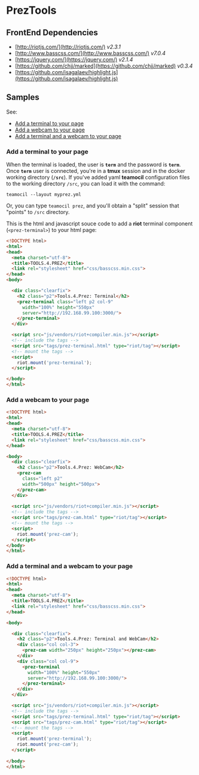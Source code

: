 # PrezTools

## FrontEnd Dependencies

- [http://riotjs.com/](http://riotjs.com/) *v2.3.1*
- [http://www.basscss.com/](http://www.basscss.com/) *v7.0.4*
- [https://jquery.com/](https://jquery.com/) *v2.1.4*
- [https://github.com/chjj/marked](https://github.com/chjj/marked) *v0.3.4*
- [https://github.com/isagalaev/highlight.js](https://github.com/isagalaev/highlight.js)

## Samples

See:

- [Add a terminal to your page](/sample1.html)
- [Add a webcam to your page](/sample2.html)
- [Add a terminal and a webcam to your page](/sample3.html)


### Add a terminal to your page

When the terminal is loaded, the user is **`term`** and the password is **`term`**.
Once **`term`** user is connected, you're in a **tmux** session and in the docker working directory (**`/src`**). If you've added yaml **teamocil** configuration files to the working directory `/src`, you can load it with the command:

    teamocil --layout myprez.yml

Or, you can type `teamocil prez`, and you'll obtain a "split" session that "points" to `/src` directory.

This is the html and javascript souce code to add a **riot** terminal component (`<prez-terminal>`) to your html page:

```html
<!DOCTYPE html>
<html>
<head>
  <meta charset="utf-8">
  <title>TOOLS.4.PREZ</title>
  <link rel="stylesheet" href="css/basscss.min.css">
</head>
<body> 

  <div class="clearfix">
    <h2 class="p2">Tools.4.Prez: Terminal</h2>
    <prez-terminal class="left p2 col-9" 
      width="100%" height="550px" 
      server="http://192.168.99.100:3000/">
    </prez-terminal>     
  </div>

  <script src="js/vendors/riot+compiler.min.js"></script>
  <!-- include the tags -->
  <script src="tags/prez-terminal.html" type="riot/tag"></script>
  <!-- mount the tags -->
  <script>
    riot.mount('prez-terminal');
  </script>

</body>
</html>
```

### Add a webcam to your page

```html
<!DOCTYPE html>
<html>
<head>
  <meta charset="utf-8">
  <title>TOOLS.4.PREZ</title>
  <link rel="stylesheet" href="css/basscss.min.css">
</head>

<body> 
  <div class="clearfix">
    <h2 class="p2">Tools.4.Prez: WebCam</h2>
    <prez-cam 
      class="left p2" 
      width="500px" height="500px">
    </prez-cam>  
  </div>
  
  <script src="js/vendors/riot+compiler.min.js"></script>
  <!-- include the tags -->
  <script src="tags/prez-cam.html" type="riot/tag"></script>
  <!-- mount the tags -->
  <script>
    riot.mount('prez-cam');
  </script>
</body>
</html>
```

### Add a terminal and a webcam to your page

```html
<!DOCTYPE html>
<html>
<head>
  <meta charset="utf-8">
  <title>TOOLS.4.PREZ</title>
  <link rel="stylesheet" href="css/basscss.min.css">
</head>

<body> 

  <div class="clearfix">
    <h2 class="p2">Tools.4.Prez: Terminal and WebCam</h2>
    <div class="col col-3">
      <prez-cam width="250px" height="250px"></prez-cam>
    </div>
    <div class="col col-9">
      <prez-terminal 
        width="100%" height="550px" 
        server="http://192.168.99.100:3000/">
      </prez-terminal>      
    </div>
  </div>

  <script src="js/vendors/riot+compiler.min.js"></script>
  <!-- include the tags -->
  <script src="tags/prez-terminal.html" type="riot/tag"></script>
  <script src="tags/prez-cam.html" type="riot/tag"></script>
  <!-- mount the tags -->
  <script>
    riot.mount('prez-terminal');
    riot.mount('prez-cam');
  </script>
  
</body>
</html>
```

